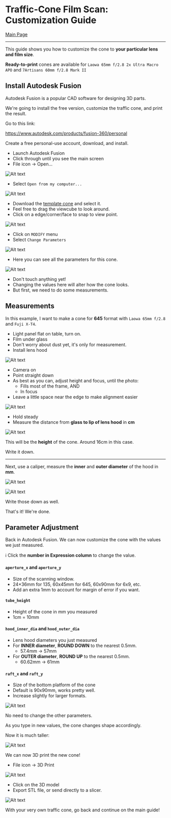 # Traffic-Cone Film Scan: Customization Guide

[Main Page](README.md)

----------

This guide shows you how to customize the cone to **your particular lens and film size**.

**Ready-to-print** cones are available for `Laowa 65mm f/2.8 2x Ultra Macro APO` and `7Artisans 60mm f/2.8 Mark II`


## Install Autodesk Fusion

Autodesk Fusion is a popular CAD software for designing 3D parts.

We're going to install the free version, customize the traffic cone, and print the result.

Go to this link:

https://www.autodesk.com/products/fusion-360/personal

Create a free personal-use account, download, and install.

* Launch Autodesk Fusion
* Click through until you see the main screen
* File icon -> Open...

![Alt text](photos/open.png)

* Select `Open from my computer...`

![Alt text](photos/frompc.png)

* Download the [template cone](https://github.com/dekuNukem/traffic-cone-film-scanning/raw/master/3d_models/cone_template.f3d) and select it.
* Feel free to drag the viewcube to look around.
* Click on a edge/corner/face to snap to view point.

![Alt text](photos/tempcone.png)

* Click on `MODIFY` menu
* Select `Change Parameters`

![Alt text](photos/changepara.png)

* Here you can see all the parameters for this cone.

![Alt text](photos/parameters_35mm.png)

* Don't touch anything yet!
* Changing the values here will alter how the cone looks. 
* But first, we need to do some measurements.

## Measurements

In this example, I want to make a cone for **645** format with `Laowa 65mm f/2.8` and `Fuji X-T4`.

* Light panel flat on table, turn on.
* Film under glass
* Don't worry about dust yet, it's only for measurement.
* Install lens hood

![Alt text](photos/measurestart.jpeg)

* Camera on
* Point straight down
* As best as you can, adjust height and focus, until the photo:
	* Fills most of the frame, AND
	* In focus
* Leave a little space near the edge to make alignment easier 

![Alt text](photos/heightfocus.png)

* Hold steady
* Measure the distance from **glass to lip of lens hood** in **cm**

![Alt text](photos/ruler.jpeg)

This will be the **height** of the cone. Around 16cm in this case.

Write it down.

----

Next, use a caliper, measure the **inner** and **outer diameter** of the hood in **mm**.

![Alt text](photos/hoodin.jpeg)

![Alt text](photos/hoodout.jpeg)

Write those down as well.

That's it! We're done.

## Parameter Adjustment

Back in Autodesk Fusion. We can now customize the cone with the values we just measured.

ℹ️ Click the **number in Expression column** to change the value.

#### `aperture_x` and `aperture_y`

* Size of the scanning window.
* 24×36mm for 135, 60x45mm for 645, 60x90mm for 6x9, etc.
* Add an extra 1mm to account for margin of error if you want.

#### `tube_height`

* Height of the cone in mm you measured
* 1cm = 10mm

#### `hood_inner_dia` and `hood_outer_dia`

* Lens hood diameters you just measured
* For **INNER diameter**, **ROUND DOWN** to the nearest 0.5mm.
	* 57.4mm -> 57mm
* For **OUTER diameter**, **ROUND UP** to the nearest 0.5mm.
	* 60.62mm -> 61mm

#### `raft_x` and `raft_y`

* Size of the bottom platform of the cone
* Default is 90x90mm, works pretty well.
* Increase slightly for larger formats.

![Alt text](photos/newpara.png)

No need to change the other parameters.

As you type in new values, the cone changes shape accordingly.

Now it is much taller:

![Alt text](photos/newcone.png)

We can now 3D print the new cone!

* File icon -> 3D Print 

![Alt text](photos/f3d.png)

* Click on the 3D model
* Export STL file, or send directly to a slicer.

![Alt text](photos/3dmenu.png)

With your very own traffic cone, go back and continue on the main guide!
